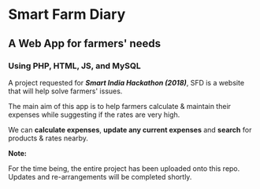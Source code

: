 # Smart Farm Diary
##	A Web App for farmers' needs
### Using PHP, HTML, JS, and MySQL
A project requested for ***Smart India Hackathon (2018)***, SFD is a website that will help solve farmers' issues.

The main aim of this app is to help farmers calculate & maintain their expenses while suggesting if the rates are very high.

We can **calculate expenses**, **update any current expenses** and **search** for products & rates nearby.

**Note:**

For the time being, the entire project has been uploaded onto this repo. Updates and re-arrangements will be completed shortly.